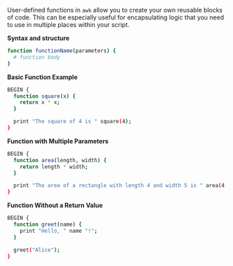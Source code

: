 User-defined functions in `awk` allow you to create your own reusable blocks of code. This can be especially useful for encapsulating logic that you need to use in multiple places within your script.

**Syntax and structure**
```bash
function functionName(parameters) {
  # function body
}
```

**Basic Function Example**
```bash
BEGIN {
  function square(x) {
    return x * x;
  }

  print "The square of 4 is " square(4);
}
```

**Function with Multiple Parameters**
```bash
BEGIN {
  function area(length, width) {
    return length * width;
  }

  print "The area of a rectangle with length 4 and width 5 is " area(4, 5);
}
```

**Function Without a Return Value**
```bash
BEGIN {
  function greet(name) {
    print "Hello, " name "!";
  }

  greet("Alice");
}
```
